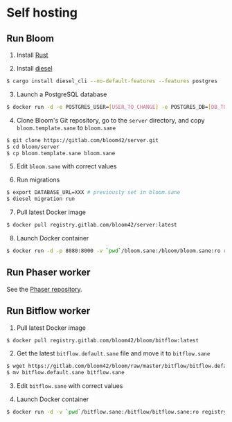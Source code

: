 # Self hosting


## Run Bloom

1. Install [Rust](https://rustup.rs/)

2. Install [diesel](http://diesel.rs/)
```sh
$ cargo install diesel_cli --no-default-features --features postgres
```

3. Launch a PostgreSQL database
```sh
$ docker run -d -e POSTGRES_USER=[USER_TO_CHANGE] -e POSTGRES_DB=[DB_TO_CHANGE] -e POSTGRES_PASSWORD=[PASSWORD_TO_CHANGE] -p 5432:5432 postgres:11
```

4. Clone Bloom's Git repository, go to the `server` directory, and copy `bloom.template.sane` to `bloom.sane`
```sh
$ git clone https://gitlab.com/bloom42/server.git
$ cd bloom/server
$ cp bloom.template.sane bloom.sane
```

5. Edit `bloom.sane` with correct values

6. Run migrations
```sh
$ export DATABASE_URL=XXX # previously set in bloom.sane
$ diesel migration run
```

7. Pull latest Docker image
```sh
$ docker pull registry.gitlab.com/bloom42/server:latest
```

8. Launch Docker container
```sh
$ docker run -d -p 8080:8000 -v `pwd`/bloom.sane:/bloom/bloom.sane:ro registry.gitlab.com/bloom42/server:latest
```


## Run Phaser worker

See the [Phaser repository](https://gitlab.com/bloom42/phaser/tree/dev/docs).


## Run Bitflow worker


1. Pull latest Docker image
```sh
$ docker pull registry.gitlab.com/bloom42/bloom/bitflow:latest
```

2. Get the latest `bitflow.default.sane` file and move it to `bitflow.sane`
```sh
$ wget https://gitlab.com/bloom42/bloom/raw/master/bitflow/bitflow.default.sane?inline=false
$ mv bitflow.default.sane bitflow.sane
```

3. Edit `bitflow.sane` with correct values

4. Launch Docker container
```sh
$ docker run -d -v `pwd`/bitflow.sane:/bitflow/bitflow.sane:ro registry.gitlab.com/bloom42/bloom/bitflow:latest
```
